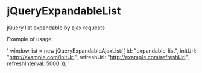 jQueryExpandableList
====================

jQuery list expandable by ajax requests

Example of usage:

'
window.list = new jQueryExpandableAjaxList({
    id: "expandable-list",
    initUrl: "http://example.com/initUrl",
    refreshUrl: "http://example.com/refreshUrl",
    refreshInterval: 5000
});
'
